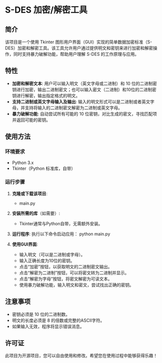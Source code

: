 # S-DES 加密/解密工具

## 简介

该项目是一个使用 Tkinter 图形用户界面（GUI）实现的简单数据加密标准（S-DES）加密和解密工具。该工具允许用户通过提供明文和密钥来进行加密和解密操作，同时支持暴力破解功能，帮助用户理解 S-DES 的工作原理与应用。

## 特性

- **加密和解密文本**: 用户可以输入明文（英文字母或二进制）和 10 位的二进制密钥进行加密，输出二进制密文；也可以输入密文（二进制）和10位的二进制密钥进行解密，输出指定格式的明文。
- **支持二进制或英文字母输入及输出**: 输入的明文形式可以是二进制或者英文字母，并支持将输入的二进制密文解密为二进制或英文字母。
- **暴力破解功能**: 自动尝试所有可能的 10 位密钥，对比生成的密文，寻找匹配项并返回可能的密钥。

## 使用方法

### 环境要求

- Python 3.x
- Tkinter（Python 标准库，自带）

### 运行步骤

1. **克隆或下载该项目**:
   - main.py
   
2. **安装所需的库**（如需要）:
   - Tkinter通常与Python自带，无需额外安装。

3. **运行程序**:
   执行以下命令启动应用：
   python main.py

4. **使用GUI界面**:
   - 输入明文（可以是二进制或字母）。
   - 输入正确长度为10位的密钥。
   - 点击“加密”按钮，以获取明文的二进制密文输出。
   - 点击“解密为二进制”按钮，可以将密文转为二进制并显示。
   - 点击“解密为字母”按钮，将密文解密为可读文本。
   - 使用暴力破解功能，输入明文和密文，尝试找出正确的密钥。


## 注意事项

- 密钥必须是 10 位的二进制数。
- 明文的长度必须是 8 的倍数或完整的ASCII字符。
- 如果输入无效，程序将显示错误消息。

## 许可证

此项目为开源项目，您可以自由使用和修改。希望您在使用过程中能够获得乐趣！
